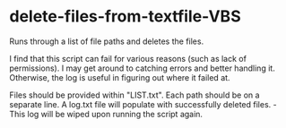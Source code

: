 # delete-files-from-textfile-VBS
Runs through a list of file paths and deletes the files.

I find that this script can fail for various reasons (such as lack of permissions). I may get around to catching errors and better handling it. Otherwise, the log is useful in figuring out where it failed at.

Files should be provided within "LIST.txt". Each path should be on a separate line.
A log.txt file will populate with successfully deleted files. - This log will be wiped upon running the script again.
